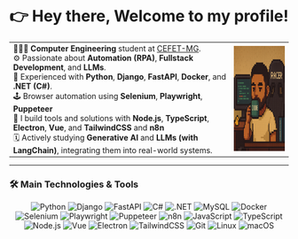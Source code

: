<div align="center">
 <h1> 
  👉  Hey there, Welcome to my profile! 
 </h1> 
</div>

<table>
<tr>
 <td>
 👨🏽‍💻 <strong>Computer Engineering</strong> student at <a href="https://www.cefetmg.br/home/">CEFET-MG</a>.<br>
 ⚙️ Passionate about <strong>Automation (RPA)</strong>, <strong>Fullstack Development</strong>, and <strong>LLMs</strong>.<br>
 🚀 Experienced with <strong>Python</strong>, <strong>Django</strong>, <strong>FastAPI</strong>, <strong>Docker</strong>, and <strong>.NET (C#)</strong>.<br>
 🕹️ Browser automation using <strong>Selenium</strong>, <strong>Playwright</strong>, <strong>Puppeteer</strong><br>
 🧠 I build tools and solutions with <strong>Node.js</strong>, <strong>TypeScript</strong>, <strong>Electron</strong>, <strong>Vue</strong>, and <strong>TailwindCSS</strong> and <strong>n8n</strong><br>
 🗓️ Actively studying <strong>Generative AI</strong> and <strong>LLMs (with LangChain)</strong>, integrating them into real-world systems.<br>
 </td>
 <td>
  <img src="./assets/gabriel-office.png" height="190">
 </td>
</tr>
</table>

---

### 🛠️ Main Technologies & Tools

<div align="center">

<!-- Backend -->
<img height="40" src="https://cdn.jsdelivr.net/gh/devicons/devicon/icons/python/python-original.svg" alt="Python" />
<img height="40" src="https://cdn.jsdelivr.net/gh/devicons/devicon/icons/django/django-plain.svg" alt="Django" />
<img height="40" src="https://cdn.jsdelivr.net/gh/devicons/devicon/icons/fastapi/fastapi-original.svg" alt="FastAPI" />
<img height="40" src="https://cdn.jsdelivr.net/gh/devicons/devicon/icons/csharp/csharp-original.svg" alt="C#" />
<img height="40" src="https://cdn.jsdelivr.net/gh/devicons/devicon/icons/dot-net/dot-net-original.svg" alt=".NET" />
<img height="40" src="https://cdn.jsdelivr.net/gh/devicons/devicon/icons/mysql/mysql-original.svg" alt="MySQL" />
<img height="40" src="https://cdn.jsdelivr.net/gh/devicons/devicon/icons/docker/docker-original.svg" alt="Docker" />

<!-- Automation -->
<img height="40" src="https://cdn.jsdelivr.net/gh/devicons/devicon/icons/selenium/selenium-original.svg" alt="Selenium" />
<img height="40" src="https://playwright.dev/img/playwright-logo.svg" alt="Playwright" />
<img height="40" src="https://avatars.githubusercontent.com/u/6906516?s=200&v=4" alt="Puppeteer" />
<img height="35" width="45" src="https://docs.n8n.io/_images/n8n-docs-icon.svg" alt="n8n" />

<!-- Frontend / Desktop -->
<img height="40" src="https://cdn.jsdelivr.net/gh/devicons/devicon/icons/javascript/javascript-original.svg" alt="JavaScript" />
<img height="40" src="https://cdn.jsdelivr.net/gh/devicons/devicon/icons/typescript/typescript-original.svg" alt="TypeScript" />
<img height="40" src="https://cdn.jsdelivr.net/gh/devicons/devicon/icons/nodejs/nodejs-original.svg" alt="Node.js" />
<img height="40" src="https://cdn.jsdelivr.net/gh/devicons/devicon/icons/vuejs/vuejs-original.svg" alt="Vue" />
<img height="40" src="https://cdn.jsdelivr.net/gh/devicons/devicon/icons/electron/electron-original.svg" alt="Electron" />
<img height="35" src="https://upload.wikimedia.org/wikipedia/commons/d/d5/Tailwind_CSS_Logo.svg" alt="TailwindCSS" />


<!-- Extras -->
<img height="40" src="https://cdn.jsdelivr.net/gh/devicons/devicon/icons/git/git-original.svg" alt="Git" />
<img height="40" src="https://cdn.jsdelivr.net/gh/devicons/devicon/icons/linux/linux-original.svg" alt="Linux" />
<img height="40" src="https://cdn.jsdelivr.net/gh/devicons/devicon/icons/apple/apple-original.svg" alt="macOS" />

</div>





